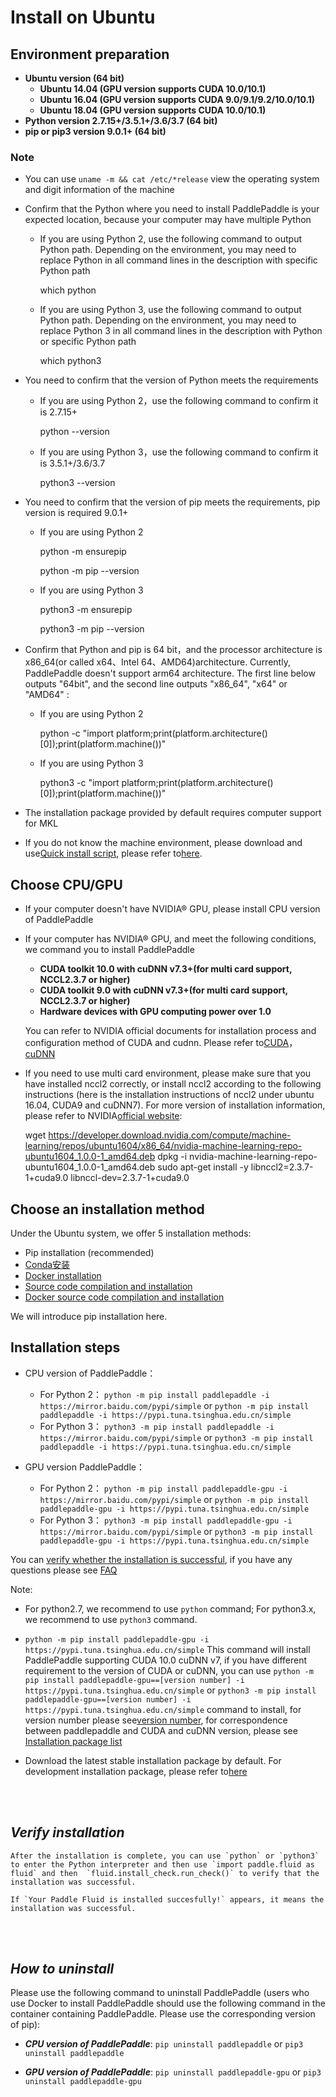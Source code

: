 # **Install on Ubuntu**

## Environment preparation

* **Ubuntu version (64 bit)**
    * **Ubuntu 14.04 (GPU version supports CUDA 10.0/10.1)**
    * **Ubuntu 16.04 (GPU version supports CUDA 9.0/9.1/9.2/10.0/10.1)**
    * **Ubuntu 18.04 (GPU version supports CUDA 10.0/10.1)**
* **Python version 2.7.15+/3.5.1+/3.6/3.7 (64 bit)**
* **pip or pip3 version 9.0.1+ (64 bit)**

### Note


* You can use `uname -m && cat /etc/*release` view the operating system and digit information of the machine
* Confirm that the Python where you need to install PaddlePaddle is your expected location, because your computer may have multiple Python

    * If you are using Python 2, use the following command to output Python path. Depending on the environment, you may need to replace Python in all command lines in the description with specific Python path

        which python

    * If you are using Python 3, use the following command to output Python path. Depending on the environment, you may need to replace Python 3 in all command lines in the description with Python or specific Python path

        which python3

* You need to confirm that the version of Python meets the requirements
    * If you are using Python 2，use the following command to confirm it is 2.7.15+

        python --version

    * If you are using Python 3，use the following command to confirm it is 3.5.1+/3.6/3.7

        python3 --version

* You need to confirm that the version of pip meets the requirements, pip version is required 9.0.1+

    * If you are using Python 2

        python -m ensurepip

        python -m pip --version

    * If you are using Python 3

        python3 -m ensurepip

        python3 -m pip --version

* Confirm that Python and pip is 64 bit，and the processor architecture is x86_64(or called x64、Intel 64、AMD64)architecture. Currently, PaddlePaddle doesn't support arm64 architecture. The first line below outputs "64bit", and the second line outputs "x86_64", "x64" or "AMD64" :

    * If you are using Python 2

        python -c "import platform;print(platform.architecture()[0]);print(platform.machine())"

    * If you are using Python 3

        python3 -c "import platform;print(platform.architecture()[0]);print(platform.machine())"

* The installation package provided by default requires computer support for MKL
* If you do not know the machine environment, please download and use[Quick install script](https://fast-install.bj.bcebos.com/fast_install.sh), please refer to[here](https://github.com/PaddlePaddle/FluidDoc/tree/develop/doc/fluid/install).

## Choose CPU/GPU

* If your computer doesn't have NVIDIA® GPU, please install CPU version of PaddlePaddle

* If your computer has NVIDIA® GPU, and meet the following conditions, we command you to install PaddlePaddle
    * **CUDA toolkit 10.0 with cuDNN v7.3+(for multi card support, NCCL2.3.7 or higher)**
    * **CUDA toolkit 9.0 with cuDNN v7.3+(for multi card support, NCCL2.3.7 or higher)**
    * **Hardware devices with GPU computing power over 1.0**


    You can refer to NVIDIA official documents for installation process and configuration method of CUDA and cudnn. Please refer to[CUDA](https://docs.nvidia.com/cuda/cuda-installation-guide-linux/)，[cuDNN](https://docs.nvidia.com/deeplearning/sdk/cudnn-install/)

* If you need to use multi card environment, please make sure that you have installed nccl2 correctly, or install nccl2 according to the following instructions (here is the installation instructions of nccl2 under ubuntu 16.04, CUDA9 and cuDNN7). For more version of installation information, please refer to NVIDIA[official website](https://developer.nvidia.com/nccl):


    wget https://developer.download.nvidia.com/compute/machine-learning/repos/ubuntu1604/x86_64/nvidia-machine-learning-repo-ubuntu1604_1.0.0-1_amd64.deb
    dpkg -i nvidia-machine-learning-repo-ubuntu1604_1.0.0-1_amd64.deb
    sudo apt-get install -y libnccl2=2.3.7-1+cuda9.0 libnccl-dev=2.3.7-1+cuda9.0



## Choose an installation method

Under the Ubuntu system, we offer 5 installation methods:

* Pip installation (recommended)
* [Conda安装](./install_Conda.html)
* [Docker installation](./install_Docker.html)
* [Source code compilation and installation](./compile/compile_Ubuntu.html#ubt_source)
* [Docker source code compilation and installation](./compile/compile_Ubuntu.html#ubt_docker)

We will introduce pip installation here.

## Installation steps

* CPU version of PaddlePaddle：
  * For Python 2： `python -m pip install paddlepaddle -i https://mirror.baidu.com/pypi/simple` or `python -m pip install paddlepaddle -i https://pypi.tuna.tsinghua.edu.cn/simple`
  * For Python 3： `python3 -m pip install paddlepaddle -i https://mirror.baidu.com/pypi/simple` or `python3 -m pip install paddlepaddle -i https://pypi.tuna.tsinghua.edu.cn/simple`

* GPU version PaddlePaddle：
  * For Python 2： `python -m pip install paddlepaddle-gpu -i https://mirror.baidu.com/pypi/simple` or `python -m pip install paddlepaddle-gpu -i https://pypi.tuna.tsinghua.edu.cn/simple`
  * For Python 3： `python3 -m pip install paddlepaddle-gpu -i https://mirror.baidu.com/pypi/simple` or `python3 -m pip install paddlepaddle-gpu -i https://pypi.tuna.tsinghua.edu.cn/simple`

You can [verify whether the installation is successful](#check), if you have any questions please see [FAQ](./FAQ.html)

Note:

* For python2.7, we recommend to use `python` command; For python3.x, we recommend to use `python3` command.

* `python -m pip install paddlepaddle-gpu -i https://pypi.tuna.tsinghua.edu.cn/simple` This command will install PaddlePaddle supporting CUDA 10.0 cuDNN v7, if you have different requirement to the version of CUDA or cuDNN, you can use `python -m pip install paddlepaddle-gpu==[version number] -i https://pypi.tuna.tsinghua.edu.cn/simple` or  `python3 -m pip install paddlepaddle-gpu==[version number] -i https://pypi.tuna.tsinghua.edu.cn/simple` command to install, for version number please see[version number](https://pypi.org/project/paddlepaddle-gpu#history), for correspondence between paddlepaddle and CUDA and cuDNN version, please see [Installation package list](./Tables.html#whls)


* Download the latest stable installation package by default. For development installation package, please refer to[here](./Tables.html#ciwhls)

<a name="check"></a>
<br/><br/>
## ***Verify installation***

    After the installation is complete, you can use `python` or `python3` to enter the Python interpreter and then use `import paddle.fluid as fluid` and then  `fluid.install_check.run_check()` to verify that the installation was successful.

    If `Your Paddle Fluid is installed succesfully!` appears, it means the installation was successful.

<br/><br/>
## ***How to uninstall***

Please use the following command to uninstall PaddlePaddle (users who use Docker to install PaddlePaddle should use the following command in the container containing PaddlePaddle. Please use the corresponding version of pip):

* ***CPU version of PaddlePaddle***: `pip uninstall paddlepaddle` or `pip3 uninstall paddlepaddle`

- ***GPU version of PaddlePaddle***: `pip uninstall paddlepaddle-gpu` or `pip3 uninstall paddlepaddle-gpu`
